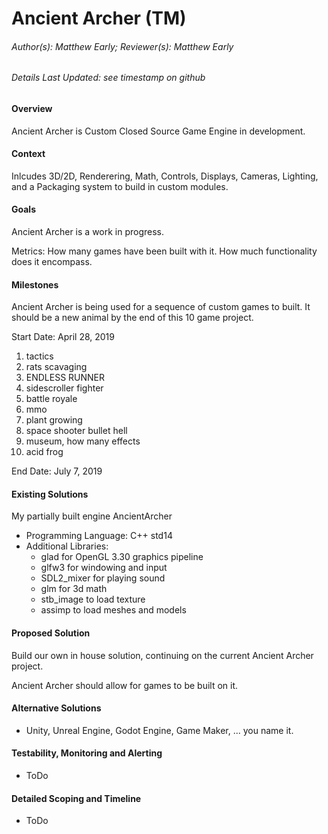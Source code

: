 # Ancient Archer (TM)

###### Author(s): Matthew Early;  Reviewer(s): Matthew Early

###### Details Last Updated: see timestamp on github

#### Overview

Ancient Archer is Custom Closed Source Game Engine in development.

#### Context

Inlcudes 3D/2D, Renderering, Math, Controls, Displays, Cameras, Lighting, and a Packaging system to build in custom modules.

#### Goals

Ancient Archer is a work in progress. 

Metrics: How many games have been built with it. How much functionality does it encompass.  

#### Milestones

Ancient Archer is being used for a sequence of custom games to built. It should be a new animal by the end of this 10 game project.

Start Date: April 28, 2019

1. tactics
2. rats scavaging
3. ENDLESS RUNNER
4. sidescroller fighter
5. battle royale
6. mmo
7. plant growing
8. space shooter bullet hell
9. museum, how many effects
10. acid frog

End Date: July 7, 2019

#### Existing Solutions

My partially built engine AncientArcher

* Programming Language: C++ std14
* Additional Libraries: 
    * glad for OpenGL 3.30 graphics pipeline
    * glfw3 for windowing and input
    * SDL2_mixer for playing sound
    * glm for 3d math
    * stb_image to load texture
    * assimp to load meshes and models

#### Proposed Solution

Build our own in house solution, continuing on the current Ancient Archer project.

Ancient Archer should allow for games to be built on it.

#### Alternative Solutions

* Unity, Unreal Engine, Godot Engine, Game Maker, ... you name it.

#### Testability, Monitoring and Alerting

* ToDo

#### Detailed Scoping and Timeline

* ToDo
